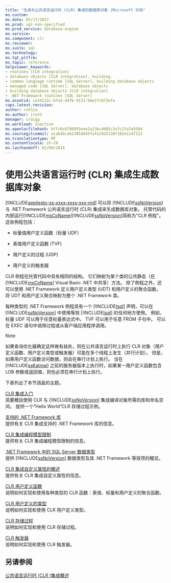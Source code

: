 ```yaml
---
title: "生成与公共语言运行时 (CLR) 集成的数据库对象 |Microsoft 文档"
ms.custom: 
ms.date: 03/17/2017
ms.prod: sql-non-specified
ms.prod_service: database-engine
ms.service: 
ms.component: clr
ms.reviewer: 
ms.suite: sql
ms.technology: 
ms.tgt_pltfrm: 
ms.topic: reference
helpviewer_keywords:
- routines [CLR integration]
- database objects [CLR integration], building
- common language runtime [SQL Server], building database objects
- managed code [SQL Server], database objects
- building database objects [CLR integration]
- .NET Framework routines [SQL Server]
ms.assetid: ce34132c-bfa3-447b-9131-b6e17c672efe
caps.latest.revision: 
author: rothja
ms.author: jroth
manager: craigg
ms.workload: Inactive
ms.openlocfilehash: bffc0c6796955eee2a23bc4885c3cfc23a7e9304
ms.sourcegitcommit: acab4bcab1385d645fafe2925130f102e114f122
ms.translationtype: MT
ms.contentlocale: zh-CN
ms.lasthandoff: 02/09/2018
---
```

# <a name="building-database-objects-with-common-language-runtime-clr-integration"></a>使用公共语言运行时 (CLR) 集成生成数据库对象
[!INCLUDE[appliesto-ss-xxxx-xxxx-xxx-md](../../../includes/appliesto-ss-xxxx-xxxx-xxx-md.md)]
可以将 [!INCLUDE[ssNoVersion](../../../includes/ssnoversion-md.md)] 与 .NET Framework 公共语言运行时 (CLR) 集成来生成数据库对象。 托管代码的内部运行[!INCLUDE[msCoName](../../../includes/msconame-md.md)][!INCLUDE[ssNoVersion](../../../includes/ssnoversion-md.md)]简称为"CLR 例程"。 这些例程包括：  
  
-   标量值用户定义函数（标量 UDF）  
  
-   表值用户定义函数 (TVF)  
  
-   用户定义的过程 (UDP)  
  
-   用户定义的触发器  
  
 CLR 例程在托管代码中具有相同的结构。 它们映射为某个类的公共静态（在 [!INCLUDE[msCoName](../../../includes/msconame-md.md)] Visual Basic .NET 中共享）方法。 除了例程之外，还可以使用 .NET Framework 定义用户定义类型 (UDT) 和用户定义的聚合函数。 将 UDT 和用户定义聚合映射为整个 .NET Framework 类。  
  
 每种类型的 .NET Framework 例程具有一个 [!INCLUDE[tsql](../../../includes/tsql-md.md)] 声明，可以在 [!INCLUDE[ssNoVersion](../../../includes/ssnoversion-md.md)] 中使用等效 [!INCLUDE[tsql](../../../includes/tsql-md.md)] 的任何地方使用。 例如，标量 UDF 可以用于任意标量表达式中。 TVF 可以用于任意 FROM 子句中。 可以在 EXEC 语句中调用过程或从客户端应用程序调用。  
  
> [!NOTE]  
>  如果查询优化器确定这样做有益处，则在公共语言运行时上执行 CLR 对象（用户定义函数、用户定义类型或触发器）可能在多个线程上发生（并行计划）。 但是，如果用户定义函数访问数据，则会在串行计划上执行。 当在 [!INCLUDE[ssKatmai](../../../includes/sskatmai-md.md)] 之前的服务器版本上执行时，如果某一用户定义函数包含 LOB 参数或返回值，则也必须在串行计划上执行。  
  
 下表列出了本节涵盖的主题。  
  
 [CLR 集成入门](../../../relational-databases/clr-integration/database-objects/getting-started-with-clr-integration.md)  
 简要概括使用 CLR 与 [!INCLUDE[ssNoVersion](../../../includes/ssnoversion-md.md)] 集成编译对象所需的库和命名空间。 提供一个“Hello World”CLR 存储过程示例。  
  
 [支持的 .NET Framework 库](../../../relational-databases/clr-integration/database-objects/supported-net-framework-libraries.md)  
 提供有关 CLR 集成支持的 .NET Framework 库的信息。  
  
 [CLR 集成编程模型限制](../../../relational-databases/clr-integration/database-objects/clr-integration-programming-model-restrictions.md)  
 提供有关 CLR 集成编程模型限制的信息。  
  
 [.NET Framework 中的 SQL Server 数据类型](../../../relational-databases/clr-integration-database-objects-types-net-framework/sql-server-data-types-in-the-net-framework.md)  
 提供 [!INCLUDE[ssNoVersion](../../../includes/ssnoversion-md.md)] 数据类型及其 .NET Framework 等效项的概览。  
  
 [CLR 集成自定义属性的概述](http://msdn.microsoft.com/library/ecf5c097-0972-48e2-a9c0-b695b7dd2820)  
 提供有关 CLR 集成自定义属性的信息。  
  
 [CLR 用户定义函数](../../../relational-databases/clr-integration-database-objects-user-defined-functions/clr-user-defined-functions.md)  
 说明如何实现和使用各种类型的 CLR 函数：表值、标量和用户定义的聚合函数。  
  
 [CLR 用户定义的类型](../../../relational-databases/clr-integration-database-objects-user-defined-types/clr-user-defined-types.md)  
 说明如何实现和使用 CLR 用户定义类型。  
  
 [CLR 存储过程](http://msdn.microsoft.com/library/bbdd51b2-a9b4-4916-ba6f-7957ac6c3f33)  
 说明如何实现和使用 CLR 存储过程。  
  
 [CLR 触发器](http://msdn.microsoft.com/library/302a4e4a-3172-42b6-9cc0-4a971ab49c1c)  
 说明如何实现和使用 CLR 触发器。  
  
## <a name="see-also"></a>另请参阅  
 [公共语言运行时 &#40;CLR &#41;集成概述](../../../relational-databases/clr-integration/common-language-runtime-integration-overview.md)  
  
  
